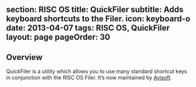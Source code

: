 section: RISC OS
title: QuickFiler
subtitle: Adds keyboard shortcuts to the Filer.
icon: keyboard-o
date: 2013-04-07
tags: RISC OS, QuickFiler
layout: page
pageOrder: 30
----

## Overview

QuickFiler is a utility which allows you to use many standard shortcut keys in conjunction with the RISC OS Filer. It’s now maintained by [Avisoft](http://www.avisoft.force9.co.uk/QFiler.htm).

